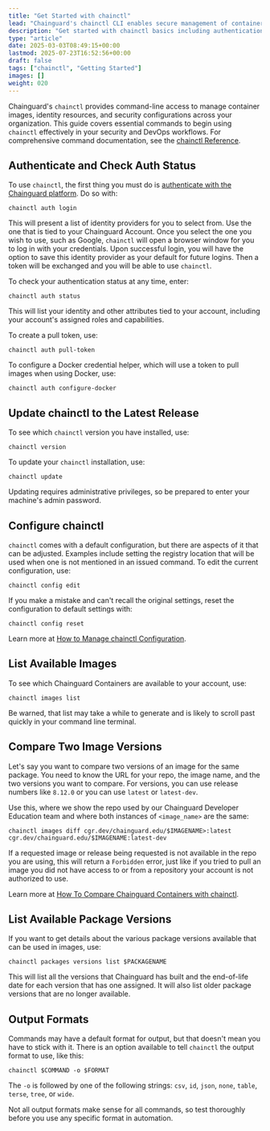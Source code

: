 ```yaml
---
title: "Get Started with chainctl"
lead: "Chainguard's chainctl CLI enables secure management of container images and IAM resources through command-line operations for DevOps and security workflows."
description: "Get started with chainctl basics including authentication, organization management, and essential commands for Chainguard's container security platform"
type: "article"
date: 2025-03-03T08:49:15+00:00
lastmod: 2025-07-23T16:52:56+00:00
draft: false
tags: ["chainctl", "Getting Started"]
images: []
weight: 020
---
```


Chainguard's `chainctl` provides command-line access to manage container images, identity resources, and security configurations across your organization. This guide covers essential commands to begin using `chainctl` effectively in your security and DevOps workflows. For comprehensive command documentation, see the [chainctl Reference](/chainguard/chainctl/).


## Authenticate and Check Auth Status

To use `chainctl`, the first thing you must do is [authenticate with the Chainguard platform](/chainguard/chainguard-registry/authenticating/). Do so with:

```shell
chainctl auth login
```

This will present a list of identity providers for you to select from. Use the one that is tied to your Chainguard Account. Once you select the one you wish to use, such as Google, `chainctl` will open a browser window for you to log in with your credentials. Upon successful login, you will have the option to save this identity provider as your default for future logins. Then a token will be exchanged and you will be able to use `chainctl`.

To check your authentication status at any time, enter:

```shell
chainctl auth status
```

This will list your identity and other attributes tied to your account, including your account's assigned roles and capabilities.

To create a pull token, use:

```shell
chainctl auth pull-token
```

To configure a Docker credential helper, which will use a token to pull images when using Docker, use:

```shell
chainctl auth configure-docker
```


## Update chainctl to the Latest Release

To see which `chainctl` version you have installed, use:

```shell
chainctl version
```

To update your `chainctl` installation, use:

```shell
chainctl update
```

Updating requires administrative privileges, so be prepared to enter your machine's admin password.


## Configure chainctl

`chainctl` comes with a default configuration, but there are aspects of it that can be adjusted. Examples include setting the registry location that will be used when one is not mentioned in an issued command. To edit the current configuration, use:

```shell
chainctl config edit
```

If you make a mistake and can't recall the original settings, reset the configuration to default settings with:

```shell
chainctl config reset
```

Learn more at [How to Manage chainctl Configuration](/chainguard/chainctl-usage/manage-chainctl-config/).


## List Available Images

To see which Chainguard Containers are available to your account, use:

```shell
chainctl images list
```

Be warned, that list may take a while to generate and is likely to scroll past quickly in your command line terminal.


## Compare Two Image Versions

Let's say you want to compare two versions of an image for the same package. You need to know the URL for your repo, the image name, and the two versions you want to compare. For versions, you can use release numbers like `8.12.0` or you can use `latest` or `latest-dev`.

Use this, where we show the repo used by our Chainguard Developer Education team and where both instances of `<image_name>` are the same:

```shell
chainctl images diff cgr.dev/chainguard.edu/$IMAGENAME>:latest cgr.dev/chainguard.edu/$IMAGENAME:latest-dev
```

If a requested image or release being requested is not available in the repo you are using, this will return a `Forbidden` error, just like if you tried to pull an image you did not have access to or from a repository your account is not authorized to use.

Learn more at [How To Compare Chainguard Containers with chainctl](/chainguard/chainguard-images/how-to-use/comparing-images/).


## List Available Package Versions

If you want to get details about the various package versions available that can be used in images, use:

```shell
chainctl packages versions list $PACKAGENAME
```

This will list all the versions that Chainguard has built and the end-of-life date for each version that has one assigned. It will also list older package versions that are no longer available.


## Output Formats

Commands may have a default format for output, but that doesn't mean you have to stick with it. There is an option available to tell `chainctl` the output format to use, like this:

```shell
chainctl $COMMAND -o $FORMAT
```

The `-o` is followed by one of the following strings: `csv`, `id`, `json`, `none`, `table`, `terse`, `tree`, or `wide`.

Not all output formats make sense for all commands, so test thoroughly before you use any specific format in automation.
